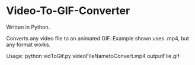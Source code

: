 # Video-To-GIF-Converter

Written in Python.

Converts any video file to an animated GIF. Example shown uses .mp4, but any format works.

Usage: python vidToGif.py videoFileNametoConvert.mp4 outputFile.gif
